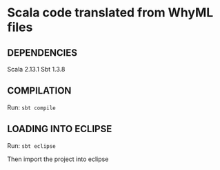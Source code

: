 Scala code translated from WhyML files
======================================

DEPENDENCIES
------------

Scala 2.13.1
Sbt 1.3.8

COMPILATION
-----------
Run:
```sbt compile```


LOADING INTO ECLIPSE
--------------------

Run:
```sbt eclipse```

Then import the project into eclipse
